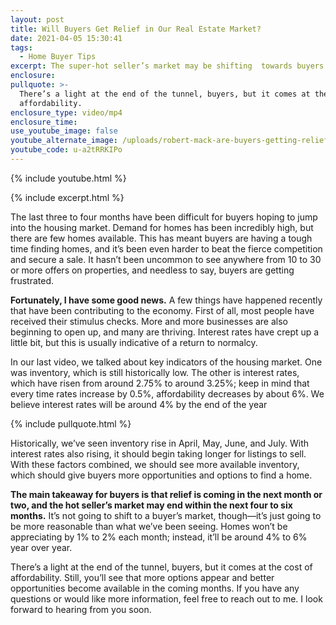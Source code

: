 ```yaml
---
layout: post
title: Will Buyers Get Relief in Our Real Estate Market?
date: 2021-04-05 15:30:41
tags:
  - Home Buyer Tips
excerpt: The super-hot seller’s market may be shifting  towards buyers right now.
enclosure:
pullquote: >-
  There’s a light at the end of the tunnel, buyers, but it comes at the cost of
  affordability.
enclosure_type: video/mp4
enclosure_time:
use_youtube_image: false
youtube_alternate_image: /uploads/robert-mack-are-buyers-getting-relief-yt.jpg
youtube_code: u-a2tRRKIPo
---
```

{% include youtube.html %}

{% include excerpt.html %}

The last three to four months have been difficult for buyers hoping to jump into the housing market. Demand for homes has been incredibly high, but there are few homes available. This has meant buyers are having a tough time finding homes, and it’s been even harder to beat the fierce competition and secure a sale. It hasn’t been uncommon to see anywhere from 10 to 30 or more offers on properties, and needless to say, buyers are getting frustrated.&nbsp;

**Fortunately, I have some good news.** A few things have happened recently that have been contributing to the economy. First of all, most people have received their stimulus checks. More and more businesses are also beginning to open up, and many are thriving. Interest rates have crept up a little bit, but this is usually indicative of a return to normalcy.&nbsp;

In our last video, we talked about key indicators of the housing market. One was inventory, which is still historically low. The other is interest rates, which have risen from around 2.75% to around 3.25%; keep in mind that every time rates increase by 0.5%, affordability decreases by about 6%. We believe interest rates will be around 4% by the end of the year

{% include pullquote.html %}

Historically, we’ve seen inventory rise in April, May, June, and July. With interest rates also rising, it should begin taking longer for listings to sell. With these factors combined, we should see more available inventory, which should give buyers more opportunities and options to find a home.&nbsp;

**The main takeaway for buyers is that relief is coming in the next month or two, and the hot seller’s market may end within the next four to six months.** It’s not going to shift to a buyer’s market, though—it’s just going to be more reasonable than what we’ve been seeing. Homes won’t be appreciating by 1% to 2% each month; instead, it’ll be around 4% to 6% year over year.

There’s a light at the end of the tunnel, buyers, but it comes at the cost of affordability. Still, you’ll see that more options appear and better opportunities become available in the coming months. If you have any questions or would like more information, feel free to reach out to me. I look forward to hearing from you soon.
